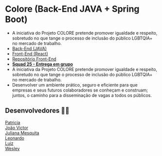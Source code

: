 # Colore (Back-End JAVA + Spring Boot)
* A iniciativa do Projeto COLORE pretende promover igualdade e respeito, sobretudo no que tange o processo de inclusão do público LGBTQIA+ no mercado de trabalho.
* <a href="https://colore-back-end.herokuapp.com/ "> Back-End (JAVA)</a>
* <a href="https://colore-front-end.herokuapp.com/ "> Front-End (React)</a>
* <a href="https://github.com/LeonardFLY/ProjetoColore_Front"> Repositório Front-End</a>
* <a href="https://github.com/Recode-Squad-25"><b> Squad 25 - Entrega em grupo </b></a>
* A iniciativa da Projeto COLORE pretende promover igualdade e respeito, sobretudo no que tange o processo de inclusão do público LGBTQIA+ no mercado de trabalho.
* Desenvolver um ambiente prático, seguro e eficiente para que empresas e seus futuros colaboradores se conheçam e construam; juntos, o caminho para a disseminação de vagas a todos os públicos.

## Desenvolvedores :woman_cartwheeling:
<a href="https://github.com/BrandaoSt"> Patricia </a><br>
<a href="https://github.com/devictor4"> João Victor </a><br>
<a href="https://github.com/JulianaMariaSousaMesquita"> Juliana Mesquita</a><br>
<a href="https://github.com/LeonardFLY"> Leonardo </a><br>
<a href="https://github.com/Luizfre"> Luiz </a><br>
<a href="https://github.com/wesleyazevedo957"> Wesley </a><br>

